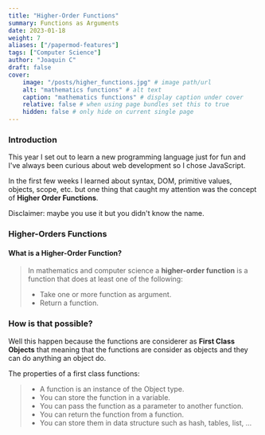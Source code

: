 ```yaml
---
title: "Higher-Order Functions"
summary: Functions as Arguments
date: 2023-01-18
weight: 7
aliases: ["/papermod-features"]
tags: ["Computer Science"]
author: "Joaquin C"
draft: false
cover:
    image: "/posts/higher_functions.jpg" # image path/url
    alt: "mathematics functions" # alt text
    caption: "mathematics functions" # display caption under cover
    relative: false # when using page bundles set this to true
    hidden: false # only hide on current single page
---
```


### Introduction
This year I set out to learn a new programming language just for fun and I've always been curious about web development so I chose JavaScript.

In the first few weeks I learned about syntax, DOM, primitive values, objects, scope, etc. but one thing that caught my attention was the concept of **Higher Order Functions**.

Disclaimer: maybe you use it but you didn't know the name.

### Higher-Orders Functions

#### What is a Higher-Order Function?
> In mathematics and computer science a **higher-order function** is a function that does at least one of the following:
>- Take one or more function as argument.
>- Return a function.


### How is that possible?
Well this happen because the functions are considerer as **First Class Objects** that meaning that the functions are consider as objects and they can do anything an object do.

The properties of a first class functions:
>- A function is an instance of the Object type.
>- You can store the function in a variable.
>- You can pass the function as a parameter to another function.
>- You can return the function from a function.
>- You can store them in data structure such as hash, tables, list, ...